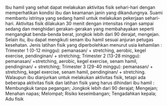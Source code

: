 Ibu hamil yang sehat dapat melakukan aktivitas fisik sehari-hari dengan memperhatikan kondisi ibu dan keamanan janin yang dikandungnya. Suami membantu istrinya yang sedang hamil untuk melakukan pekerjaan sehari-hari. Aktivitas fisik dilakukan 30 menit dengan intensitas ringan sampai sedang dan menghidari gerakan-gerakan yang membahayakan seperti mengangkat benda-benda berat, jongkok lebih dari 90 derajat, mengejan. Selain itu, ibu dapat mengikuti senam ibu hamil sesuai anjuran petugas kesehatan. Jenis latihan fisik yang diperbolehkan menurut usia kehamilan : Trimester 1 (0-12 minggu): pemanasan/ + stretching, aerobic, kegel exercise, pendinginan/ + stretching; Trimester 2 (13-28 minggu): pemanasan/ +stretching, aerobic, kegel exercise, senam hamil, pendinginan/ + stretching; Trimester 3 (29-40 minggu): pemanasan/ + stretching, kegel exercise, senam hamil, pendinginan/ + stretching. Walaupun ibu dianjurkan untuk melakukan aktivitas fisik, tetapi ada beberapa aktivitas fisik dan latihan fisik yang harus dihindari ibu hamil : Membungkuk tanpa pegangan; Jongkok lebih dari 90 derajat; Mengejan; Menahan napas; Melompat; Risiko keseimbangan; Tengadahkan kepala; Adu fisik